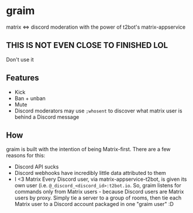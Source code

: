# graim
matrix &lt;=> discord moderation with the power of t2bot's matrix-appservice

## THIS IS NOT EVEN CLOSE TO FINISHED LOL
Don't use it

## Features
- Kick
- Ban + unban
- Mute
- Discord moderators may use `;whosent` to discover what matrix user is behind a Discord message

## How
graim is built with the intention of being Matrix-first. There are a few reasons for this:
- Discord API sucks
- Discord webhooks have incredibly little data attributed to them
- I <3 Matrix
Every Discord user, via matrix-appservice-t2bot, is given its own user (i.e. `@_discord_<discord_id>:t2bot.io`. So, graim listens for commands only from Matrix users - because Discord users are Matrix users by proxy.
Simply tie a server to a group of rooms, then tie each Matrix user to a Discord account packaged in one "graim user" :D
